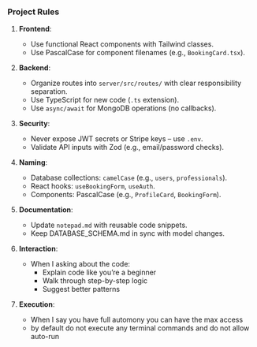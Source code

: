 ### Project Rules
1. **Frontend**:
   - Use functional React components with Tailwind classes.
   - Use PascalCase for component filenames (e.g., `BookingCard.tsx`).

2. **Backend**:
   - Organize routes into `server/src/routes/` with clear responsibility separation.
   - Use TypeScript for new code (`.ts` extension).
   - Use `async/await` for MongoDB operations (no callbacks).

3. **Security**:
   - Never expose JWT secrets or Stripe keys – use `.env`.
   - Validate API inputs with Zod (e.g., email/password checks).

4. **Naming**:
   - Database collections: `camelCase` (e.g., `users`, `professionals`).
   - React hooks: `useBookingForm`, `useAuth`.
   - Components: PascalCase (e.g., `ProfileCard`, `BookingForm`).

5. **Documentation**:
   - Update `notepad.md` with reusable code snippets.
   - Keep DATABASE_SCHEMA.md in sync with model changes.

6. **Interaction**:
   - When I asking about the code:
      - Explain code like you’re a beginner
      - Walk through step-by-step logic
      - Suggest better patterns

7. **Execution**:
   - When I say you have full automony you can have the max access
   - by default do not execute any terminal commands and do not allow auto-run